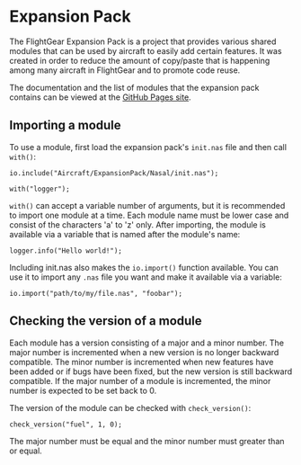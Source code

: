 Expansion Pack
==============

The FlightGear Expansion Pack is a project that provides various shared modules that can be used by aircraft to easily add certain features. It was created in order to reduce the amount of copy/paste that is happening among many aircraft in FlightGear and to promote code reuse.

The documentation and the list of modules that the expansion pack contains can be viewed at the [GitHub Pages site][url-gh-pages].

Importing a module
------------------

To use a module, first load the expansion pack's `init.nas` file and then call `with()`:

    io.include("Aircraft/ExpansionPack/Nasal/init.nas");

    with("logger");

`with()` can accept a variable number of arguments, but it is recommended to import one module at a time. Each module name must be lower case and consist of the characters 'a' to 'z' only. After importing, the module is available via a variable that is named after the module's name:

    logger.info("Hello world!");

Including init.nas also makes the `io.import()` function available. You can use it to import any `.nas` file you want and make it available via a variable:

    io.import("path/to/my/file.nas", "foobar");

Checking the version of a module
--------------------------------

Each module has a version consisting of a major and a minor number. The major number is incremented when a new version is no longer backward compatible. The minor number is incremented when new features have been added or if bugs have been fixed, but the new version is still backward compatible. If the major number of a module is incremented, the minor number is expected to be set back to 0.

The version of the module can be checked with `check_version()`:

    check_version("fuel", 1, 0);

The major number must be equal and the minor number must greater than or equal.

  [url-gh-pages]: https://onox.github.io/fg-expansion-pack
